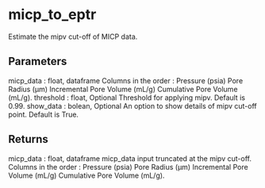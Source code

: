 # micp_to_eptr

  Estimate the mipv cut-off of MICP data.

  Parameters
  ----------
  micp_data : float, dataframe
      Columns in the order : Pressure (psia)	Pore Radius (µm)	Incremental Pore Volume (mL/g)	Cumulative Pore Volume (mL/g).
  threshold : float, Optional
      Threshold for applying mipv. Default is 0.99.
  show_data : bolean, Optional
      An option to show details of mipv cut-off point. Default is True.

  Returns
  -------
   micp_data : float, dataframe
      micp_data input truncated at the mipv cut-off. Columns in the order : Pressure (psia)	Pore Radius (µm)	Incremental Pore Volume (mL/g)	Cumulative Pore Volume (mL/g). 
